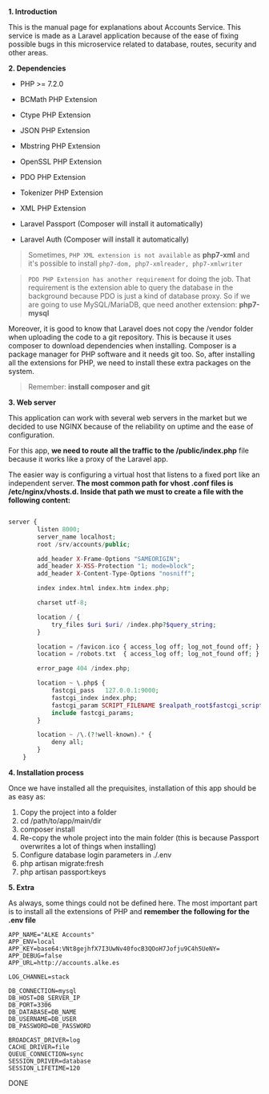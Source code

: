 **1.  Introduction**

This is the manual page for explanations about Accounts Service. This service is made as a Laravel application because of the ease of fixing possible bugs in this microservice related to database, routes, security and other areas.

**2.  Dependencies**

* PHP >= 7.2.0
* BCMath PHP Extension
* Ctype PHP Extension
* JSON PHP Extension
* Mbstring PHP Extension
* OpenSSL PHP Extension
* PDO PHP Extension
* Tokenizer PHP Extension
* XML PHP Extension

* Laravel Passport (Composer will install it automatically)
* Laravel Auth (Composer will install it automatically)

> Sometimes, `PHP XML extension is not available` as **php7-xml** and it's possible to install `php7-dom, php7-xmlreader, php7-xmlwriter`

> `PDO PHP Extension has another requirement` for doing the job. That requirement is the extension able to query the database in the background because PDO is just a kind of database proxy. So if we are going to use MySQL/MariaDB, que need another extension: **php7-mysql** 

Moreover, it is good to know that Laravel does not copy the /vendor folder when uploading the code to a git repository. This is because it uses composer to download dependencies when installing. Composer is a package manager for PHP software and it needs git too. So, after installing all the extensions for PHP, we need to install these extra packages on the system. 

> Remember: **install composer and git**

**3.  Web server**

This application can work with several web servers in the market but we decided to use NGINX because of the reliability on uptime and the ease of configuration. 

For this app, **we need to route all the traffic to the /public/index.php** file because it works like a proxy of the Laravel app.

The easier way is configuring a virtual host that listens to a fixed port like an independent server. **The most common path for vhost .conf files is /etc/nginx/vhosts.d. Inside that path we must to create a file with the following content:**

```php

server {
        listen 8000;
        server_name localhost;
        root /srv/accounts/public;

        add_header X-Frame-Options "SAMEORIGIN";
        add_header X-XSS-Protection "1; mode=block";
        add_header X-Content-Type-Options "nosniff";

        index index.html index.htm index.php;

        charset utf-8;

        location / {
            try_files $uri $uri/ /index.php?$query_string;
        }

        location = /favicon.ico { access_log off; log_not_found off; }
        location = /robots.txt  { access_log off; log_not_found off; }

        error_page 404 /index.php;

        location ~ \.php$ {
            fastcgi_pass   127.0.0.1:9000;
            fastcgi_index index.php;
            fastcgi_param SCRIPT_FILENAME $realpath_root$fastcgi_script_name;
            include fastcgi_params;
        }

        location ~ /\.(?!well-known).* {
            deny all;
        }
    }


```

**4. Installation process**

Once we have installed all the prequisites, installation of this app should be as easy as:
1.  Copy the project into a folder
2.  cd /path/to/app/main/dir
3.  composer install
4.  Re-copy the whole project into the main folder (this is because Passport overwrites a lot of things when installing)
5.  Configure database login parameters in ./.env
6.  php artisan migrate:fresh
7.  php artisan passport:keys


**5. Extra**

As always, some things could not be defined here. The most important part is to install all the extensions of PHP and **remember the following for the .env file**

```
APP_NAME="ALKE Accounts"
APP_ENV=local
APP_KEY=base64:VNt8gejhfX7I3UwNv40focB3QOoH7Jofju9C4h5UeNY=
APP_DEBUG=false
APP_URL=http://accounts.alke.es

LOG_CHANNEL=stack

DB_CONNECTION=mysql
DB_HOST=DB_SERVER_IP
DB_PORT=3306
DB_DATABASE=DB_NAME
DB_USERNAME=DB_USER
DB_PASSWORD=DB_PASSWORD

BROADCAST_DRIVER=log
CACHE_DRIVER=file
QUEUE_CONNECTION=sync
SESSION_DRIVER=database
SESSION_LIFETIME=120
```


DONE